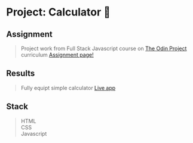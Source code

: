 # Project: Calculator 🧮

## Assignment

> Project work from Full Stack Javascript course on [The Odin Project](https://www.theodinproject.com) curriculum
> [Assignment page!](https://www.theodinproject.com/paths/foundations/courses/foundations/lessons/calculator)

## Results

> Fully equipt simple calculator
> [Live app](https://karolisdavli.github.io/calculator/)

## Stack

> HTML  
> CSS  
> Javascript
